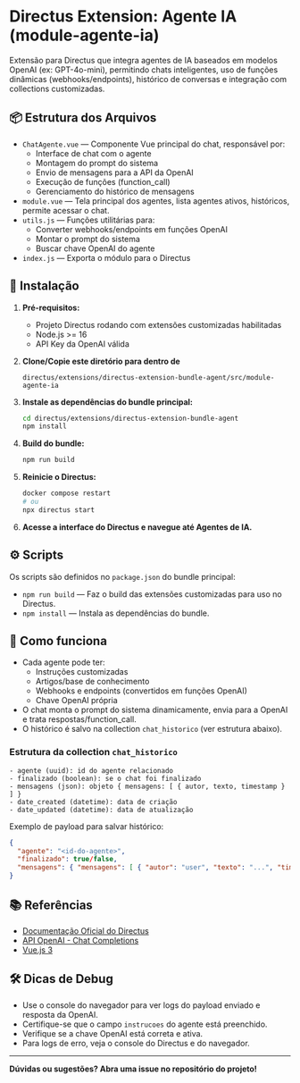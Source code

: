 # Directus Extension: Agente IA (module-agente-ia)

Extensão para Directus que integra agentes de IA baseados em modelos OpenAI (ex: GPT-4o-mini), permitindo chats inteligentes, uso de funções dinâmicas (webhooks/endpoints), histórico de conversas e integração com collections customizadas.

## 📦 Estrutura dos Arquivos

- `ChatAgente.vue` — Componente Vue principal do chat, responsável por:
  - Interface de chat com o agente
  - Montagem do prompt do sistema
  - Envio de mensagens para a API da OpenAI
  - Execução de funções (function_call)
  - Gerenciamento do histórico de mensagens
- `module.vue` — Tela principal dos agentes, lista agentes ativos, históricos, permite acessar o chat.
- `utils.js` — Funções utilitárias para:
  - Converter webhooks/endpoints em funções OpenAI
  - Montar o prompt do sistema
  - Buscar chave OpenAI do agente
- `index.js` — Exporta o módulo para o Directus


## 🚀 Instalação

1. **Pré-requisitos:**
   - Projeto Directus rodando com extensões customizadas habilitadas
   - Node.js >= 16
   - API Key da OpenAI válida

2. **Clone/Copie este diretório para dentro de**
   ```
   directus/extensions/directus-extension-bundle-agent/src/module-agente-ia
   ```

3. **Instale as dependências do bundle principal:**
   ```bash
   cd directus/extensions/directus-extension-bundle-agent
   npm install
   ```

4. **Build do bundle:**
   ```bash
   npm run build
   ```

5. **Reinicie o Directus:**
   ```bash
   docker compose restart
   # ou
   npx directus start
   ```

6. **Acesse a interface do Directus e navegue até Agentes de IA.**


## ⚙️ Scripts

Os scripts são definidos no `package.json` do bundle principal:

- `npm run build` — Faz o build das extensões customizadas para uso no Directus.
- `npm install` — Instala as dependências do bundle.


## 🧩 Como funciona

- Cada agente pode ter:
  - Instruções customizadas
  - Artigos/base de conhecimento
  - Webhooks e endpoints (convertidos em funções OpenAI)
  - Chave OpenAI própria
- O chat monta o prompt do sistema dinamicamente, envia para a OpenAI e trata respostas/function_call.
- O histórico é salvo na collection `chat_historico` (ver estrutura abaixo).

### Estrutura da collection `chat_historico`

```
- agente (uuid): id do agente relacionado
- finalizado (boolean): se o chat foi finalizado
- mensagens (json): objeto { mensagens: [ { autor, texto, timestamp } ] }
- date_created (datetime): data de criação
- date_updated (datetime): data de atualização
```
Exemplo de payload para salvar histórico:
```json
{
  "agente": "<id-do-agente>",
  "finalizado": true/false,
  "mensagens": { "mensagens": [ { "autor": "user", "texto": "...", "timestamp": "..." }, ... ] }
}
```


## 📚 Referências

- [Documentação Oficial do Directus](https://docs.directus.io/)
- [API OpenAI - Chat Completions](https://platform.openai.com/docs/api-reference/chat)
- [Vue.js 3](https://vuejs.org/)


## 🛠️ Dicas de Debug

- Use o console do navegador para ver logs do payload enviado e resposta da OpenAI.
- Certifique-se que o campo `instrucoes` do agente está preenchido.
- Verifique se a chave OpenAI está correta e ativa.
- Para logs de erro, veja o console do Directus e do navegador.

---

**Dúvidas ou sugestões? Abra uma issue no repositório do projeto!**
